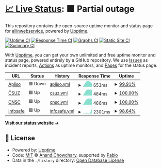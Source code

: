 # [📈 Live Status](https://allinwebservice.github.io/status): <!--live status--> **🟧 Partial outage**

This repository contains the open-source uptime monitor and status page for [allinwebservice](https://allinwebservice.github.io/status), powered by [Upptime](https://github.com/upptime/upptime).

[![Uptime CI](https://github.com/allinwebservice/status/workflows/Uptime%20CI/badge.svg)](https://github.com/allinwebservice/status/actions?query=workflow%3A%22Uptime+CI%22)
[![Response Time CI](https://github.com/allinwebservice/status/workflows/Response%20Time%20CI/badge.svg)](https://github.com/allinwebservice/status/actions?query=workflow%3A%22Response+Time+CI%22)
[![Graphs CI](https://github.com/allinwebservice/status/workflows/Graphs%20CI/badge.svg)](https://github.com/allinwebservice/status/actions?query=workflow%3A%22Graphs+CI%22)
[![Static Site CI](https://github.com/allinwebservice/status/workflows/Static%20Site%20CI/badge.svg)](https://github.com/allinwebservice/status/actions?query=workflow%3A%22Static+Site+CI%22)
[![Summary CI](https://github.com/allinwebservice/status/workflows/Summary%20CI/badge.svg)](https://github.com/allinwebservice/status/actions?query=workflow%3A%22Summary+CI%22)

With [Upptime](https://upptime.js.org), you can get your own unlimited and free uptime monitor and status page, powered entirely by a GitHub repository. We use [Issues](https://github.com/allinwebservice/status/issues) as incident reports, [Actions](https://github.com/allinwebservice/status/actions) as uptime monitors, and [Pages](https://allinwebservice.github.io/status) for the status page.

<!--start: status pages-->
<!-- This summary is generated by Upptime (https://github.com/upptime/upptime) -->
<!-- Do not edit this manually, your changes will be overwritten -->
<!-- prettier-ignore -->
| URL | Status | History | Response Time | Uptime |
| --- | ------ | ------- | ------------- | ------ |
| <img alt="" src="https://icons.duckduckgo.com/ip3/apliso.net.ico" height="13"> [Apliso](https://apliso.net) | 🟥 Down | [apliso.yml](https://github.com/allinwebservice/status/commits/HEAD/history/apliso.yml) | <details><summary><img alt="Response time graph" src="./graphs/apliso/response-time-week.png" height="20"> 653ms</summary><br><a href="https://allinwebservice.github.io/status/history/apliso"><img alt="Response time 653" src="https://img.shields.io/endpoint?url=https%3A%2F%2Fraw.githubusercontent.com%2Fallinwebservice%2Fstatus%2FHEAD%2Fapi%2Fapliso%2Fresponse-time.json"></a><br><a href="https://allinwebservice.github.io/status/history/apliso"><img alt="24-hour response time 653" src="https://img.shields.io/endpoint?url=https%3A%2F%2Fraw.githubusercontent.com%2Fallinwebservice%2Fstatus%2FHEAD%2Fapi%2Fapliso%2Fresponse-time-day.json"></a><br><a href="https://allinwebservice.github.io/status/history/apliso"><img alt="7-day response time 653" src="https://img.shields.io/endpoint?url=https%3A%2F%2Fraw.githubusercontent.com%2Fallinwebservice%2Fstatus%2FHEAD%2Fapi%2Fapliso%2Fresponse-time-week.json"></a><br><a href="https://allinwebservice.github.io/status/history/apliso"><img alt="30-day response time 653" src="https://img.shields.io/endpoint?url=https%3A%2F%2Fraw.githubusercontent.com%2Fallinwebservice%2Fstatus%2FHEAD%2Fapi%2Fapliso%2Fresponse-time-month.json"></a><br><a href="https://allinwebservice.github.io/status/history/apliso"><img alt="1-year response time 653" src="https://img.shields.io/endpoint?url=https%3A%2F%2Fraw.githubusercontent.com%2Fallinwebservice%2Fstatus%2FHEAD%2Fapi%2Fapliso%2Fresponse-time-year.json"></a></details> | <details><summary><a href="https://allinwebservice.github.io/status/history/apliso">99.91%</a></summary><a href="https://allinwebservice.github.io/status/history/apliso"><img alt="All-time uptime 99.91%" src="https://img.shields.io/endpoint?url=https%3A%2F%2Fraw.githubusercontent.com%2Fallinwebservice%2Fstatus%2FHEAD%2Fapi%2Fapliso%2Fuptime.json"></a><br><a href="https://allinwebservice.github.io/status/history/apliso"><img alt="24-hour uptime 99.91%" src="https://img.shields.io/endpoint?url=https%3A%2F%2Fraw.githubusercontent.com%2Fallinwebservice%2Fstatus%2FHEAD%2Fapi%2Fapliso%2Fuptime-day.json"></a><br><a href="https://allinwebservice.github.io/status/history/apliso"><img alt="7-day uptime 99.91%" src="https://img.shields.io/endpoint?url=https%3A%2F%2Fraw.githubusercontent.com%2Fallinwebservice%2Fstatus%2FHEAD%2Fapi%2Fapliso%2Fuptime-week.json"></a><br><a href="https://allinwebservice.github.io/status/history/apliso"><img alt="30-day uptime 99.91%" src="https://img.shields.io/endpoint?url=https%3A%2F%2Fraw.githubusercontent.com%2Fallinwebservice%2Fstatus%2FHEAD%2Fapi%2Fapliso%2Fuptime-month.json"></a><br><a href="https://allinwebservice.github.io/status/history/apliso"><img alt="1-year uptime 99.91%" src="https://img.shields.io/endpoint?url=https%3A%2F%2Fraw.githubusercontent.com%2Fallinwebservice%2Fstatus%2FHEAD%2Fapi%2Fapliso%2Fuptime-year.json"></a></details>
| <img alt="" src="https://icons.duckduckgo.com/ip3/csuz.cz.ico" height="13"> [ČSUZ](https://csuz.cz) | 🟩 Up | [csuz.yml](https://github.com/allinwebservice/status/commits/HEAD/history/csuz.yml) | <details><summary><img alt="Response time graph" src="./graphs/csuz/response-time-week.png" height="20"> 484ms</summary><br><a href="https://allinwebservice.github.io/status/history/csuz"><img alt="Response time 484" src="https://img.shields.io/endpoint?url=https%3A%2F%2Fraw.githubusercontent.com%2Fallinwebservice%2Fstatus%2FHEAD%2Fapi%2Fcsuz%2Fresponse-time.json"></a><br><a href="https://allinwebservice.github.io/status/history/csuz"><img alt="24-hour response time 484" src="https://img.shields.io/endpoint?url=https%3A%2F%2Fraw.githubusercontent.com%2Fallinwebservice%2Fstatus%2FHEAD%2Fapi%2Fcsuz%2Fresponse-time-day.json"></a><br><a href="https://allinwebservice.github.io/status/history/csuz"><img alt="7-day response time 484" src="https://img.shields.io/endpoint?url=https%3A%2F%2Fraw.githubusercontent.com%2Fallinwebservice%2Fstatus%2FHEAD%2Fapi%2Fcsuz%2Fresponse-time-week.json"></a><br><a href="https://allinwebservice.github.io/status/history/csuz"><img alt="30-day response time 484" src="https://img.shields.io/endpoint?url=https%3A%2F%2Fraw.githubusercontent.com%2Fallinwebservice%2Fstatus%2FHEAD%2Fapi%2Fcsuz%2Fresponse-time-month.json"></a><br><a href="https://allinwebservice.github.io/status/history/csuz"><img alt="1-year response time 484" src="https://img.shields.io/endpoint?url=https%3A%2F%2Fraw.githubusercontent.com%2Fallinwebservice%2Fstatus%2FHEAD%2Fapi%2Fcsuz%2Fresponse-time-year.json"></a></details> | <details><summary><a href="https://allinwebservice.github.io/status/history/csuz">100.00%</a></summary><a href="https://allinwebservice.github.io/status/history/csuz"><img alt="All-time uptime 100.00%" src="https://img.shields.io/endpoint?url=https%3A%2F%2Fraw.githubusercontent.com%2Fallinwebservice%2Fstatus%2FHEAD%2Fapi%2Fcsuz%2Fuptime.json"></a><br><a href="https://allinwebservice.github.io/status/history/csuz"><img alt="24-hour uptime 100.00%" src="https://img.shields.io/endpoint?url=https%3A%2F%2Fraw.githubusercontent.com%2Fallinwebservice%2Fstatus%2FHEAD%2Fapi%2Fcsuz%2Fuptime-day.json"></a><br><a href="https://allinwebservice.github.io/status/history/csuz"><img alt="7-day uptime 100.00%" src="https://img.shields.io/endpoint?url=https%3A%2F%2Fraw.githubusercontent.com%2Fallinwebservice%2Fstatus%2FHEAD%2Fapi%2Fcsuz%2Fuptime-week.json"></a><br><a href="https://allinwebservice.github.io/status/history/csuz"><img alt="30-day uptime 100.00%" src="https://img.shields.io/endpoint?url=https%3A%2F%2Fraw.githubusercontent.com%2Fallinwebservice%2Fstatus%2FHEAD%2Fapi%2Fcsuz%2Fuptime-month.json"></a><br><a href="https://allinwebservice.github.io/status/history/csuz"><img alt="1-year uptime 100.00%" src="https://img.shields.io/endpoint?url=https%3A%2F%2Fraw.githubusercontent.com%2Fallinwebservice%2Fstatus%2FHEAD%2Fapi%2Fcsuz%2Fuptime-year.json"></a></details>
| <img alt="" src="https://icons.duckduckgo.com/ip3/cnsc.cz.ico" height="13"> [CNSC](https://cnsc.cz) | 🟩 Up | [cnsc.yml](https://github.com/allinwebservice/status/commits/HEAD/history/cnsc.yml) | <details><summary><img alt="Response time graph" src="./graphs/cnsc/response-time-week.png" height="20"> 486ms</summary><br><a href="https://allinwebservice.github.io/status/history/cnsc"><img alt="Response time 486" src="https://img.shields.io/endpoint?url=https%3A%2F%2Fraw.githubusercontent.com%2Fallinwebservice%2Fstatus%2FHEAD%2Fapi%2Fcnsc%2Fresponse-time.json"></a><br><a href="https://allinwebservice.github.io/status/history/cnsc"><img alt="24-hour response time 486" src="https://img.shields.io/endpoint?url=https%3A%2F%2Fraw.githubusercontent.com%2Fallinwebservice%2Fstatus%2FHEAD%2Fapi%2Fcnsc%2Fresponse-time-day.json"></a><br><a href="https://allinwebservice.github.io/status/history/cnsc"><img alt="7-day response time 486" src="https://img.shields.io/endpoint?url=https%3A%2F%2Fraw.githubusercontent.com%2Fallinwebservice%2Fstatus%2FHEAD%2Fapi%2Fcnsc%2Fresponse-time-week.json"></a><br><a href="https://allinwebservice.github.io/status/history/cnsc"><img alt="30-day response time 486" src="https://img.shields.io/endpoint?url=https%3A%2F%2Fraw.githubusercontent.com%2Fallinwebservice%2Fstatus%2FHEAD%2Fapi%2Fcnsc%2Fresponse-time-month.json"></a><br><a href="https://allinwebservice.github.io/status/history/cnsc"><img alt="1-year response time 486" src="https://img.shields.io/endpoint?url=https%3A%2F%2Fraw.githubusercontent.com%2Fallinwebservice%2Fstatus%2FHEAD%2Fapi%2Fcnsc%2Fresponse-time-year.json"></a></details> | <details><summary><a href="https://allinwebservice.github.io/status/history/cnsc">100.00%</a></summary><a href="https://allinwebservice.github.io/status/history/cnsc"><img alt="All-time uptime 100.00%" src="https://img.shields.io/endpoint?url=https%3A%2F%2Fraw.githubusercontent.com%2Fallinwebservice%2Fstatus%2FHEAD%2Fapi%2Fcnsc%2Fuptime.json"></a><br><a href="https://allinwebservice.github.io/status/history/cnsc"><img alt="24-hour uptime 100.00%" src="https://img.shields.io/endpoint?url=https%3A%2F%2Fraw.githubusercontent.com%2Fallinwebservice%2Fstatus%2FHEAD%2Fapi%2Fcnsc%2Fuptime-day.json"></a><br><a href="https://allinwebservice.github.io/status/history/cnsc"><img alt="7-day uptime 100.00%" src="https://img.shields.io/endpoint?url=https%3A%2F%2Fraw.githubusercontent.com%2Fallinwebservice%2Fstatus%2FHEAD%2Fapi%2Fcnsc%2Fuptime-week.json"></a><br><a href="https://allinwebservice.github.io/status/history/cnsc"><img alt="30-day uptime 100.00%" src="https://img.shields.io/endpoint?url=https%3A%2F%2Fraw.githubusercontent.com%2Fallinwebservice%2Fstatus%2FHEAD%2Fapi%2Fcnsc%2Fuptime-month.json"></a><br><a href="https://allinwebservice.github.io/status/history/cnsc"><img alt="1-year uptime 100.00%" src="https://img.shields.io/endpoint?url=https%3A%2F%2Fraw.githubusercontent.com%2Fallinwebservice%2Fstatus%2FHEAD%2Fapi%2Fcnsc%2Fuptime-year.json"></a></details>
| <img alt="" src="https://icons.duckduckgo.com/ip3/infosafe.tech.ico" height="13"> [Infosafe](https://infosafe.tech) | 🟩 Up | [infosafe.yml](https://github.com/allinwebservice/status/commits/HEAD/history/infosafe.yml) | <details><summary><img alt="Response time graph" src="./graphs/infosafe/response-time-week.png" height="20"> 2301ms</summary><br><a href="https://allinwebservice.github.io/status/history/infosafe"><img alt="Response time 2301" src="https://img.shields.io/endpoint?url=https%3A%2F%2Fraw.githubusercontent.com%2Fallinwebservice%2Fstatus%2FHEAD%2Fapi%2Finfosafe%2Fresponse-time.json"></a><br><a href="https://allinwebservice.github.io/status/history/infosafe"><img alt="24-hour response time 2301" src="https://img.shields.io/endpoint?url=https%3A%2F%2Fraw.githubusercontent.com%2Fallinwebservice%2Fstatus%2FHEAD%2Fapi%2Finfosafe%2Fresponse-time-day.json"></a><br><a href="https://allinwebservice.github.io/status/history/infosafe"><img alt="7-day response time 2301" src="https://img.shields.io/endpoint?url=https%3A%2F%2Fraw.githubusercontent.com%2Fallinwebservice%2Fstatus%2FHEAD%2Fapi%2Finfosafe%2Fresponse-time-week.json"></a><br><a href="https://allinwebservice.github.io/status/history/infosafe"><img alt="30-day response time 2301" src="https://img.shields.io/endpoint?url=https%3A%2F%2Fraw.githubusercontent.com%2Fallinwebservice%2Fstatus%2FHEAD%2Fapi%2Finfosafe%2Fresponse-time-month.json"></a><br><a href="https://allinwebservice.github.io/status/history/infosafe"><img alt="1-year response time 2301" src="https://img.shields.io/endpoint?url=https%3A%2F%2Fraw.githubusercontent.com%2Fallinwebservice%2Fstatus%2FHEAD%2Fapi%2Finfosafe%2Fresponse-time-year.json"></a></details> | <details><summary><a href="https://allinwebservice.github.io/status/history/infosafe">98.64%</a></summary><a href="https://allinwebservice.github.io/status/history/infosafe"><img alt="All-time uptime 98.64%" src="https://img.shields.io/endpoint?url=https%3A%2F%2Fraw.githubusercontent.com%2Fallinwebservice%2Fstatus%2FHEAD%2Fapi%2Finfosafe%2Fuptime.json"></a><br><a href="https://allinwebservice.github.io/status/history/infosafe"><img alt="24-hour uptime 98.64%" src="https://img.shields.io/endpoint?url=https%3A%2F%2Fraw.githubusercontent.com%2Fallinwebservice%2Fstatus%2FHEAD%2Fapi%2Finfosafe%2Fuptime-day.json"></a><br><a href="https://allinwebservice.github.io/status/history/infosafe"><img alt="7-day uptime 98.64%" src="https://img.shields.io/endpoint?url=https%3A%2F%2Fraw.githubusercontent.com%2Fallinwebservice%2Fstatus%2FHEAD%2Fapi%2Finfosafe%2Fuptime-week.json"></a><br><a href="https://allinwebservice.github.io/status/history/infosafe"><img alt="30-day uptime 98.64%" src="https://img.shields.io/endpoint?url=https%3A%2F%2Fraw.githubusercontent.com%2Fallinwebservice%2Fstatus%2FHEAD%2Fapi%2Finfosafe%2Fuptime-month.json"></a><br><a href="https://allinwebservice.github.io/status/history/infosafe"><img alt="1-year uptime 98.64%" src="https://img.shields.io/endpoint?url=https%3A%2F%2Fraw.githubusercontent.com%2Fallinwebservice%2Fstatus%2FHEAD%2Fapi%2Finfosafe%2Fuptime-year.json"></a></details>

<!--end: status pages-->

[**Visit our status website →**](https://allinwebservice.github.io/status)

## 📄 License

- Powered by: [Upptime](https://github.com/upptime/upptime)
- Code: [MIT](./LICENSE) © [Anand Chowdhary](https://anandchowdhary.com), supported by [Pabio](https://pabio.com)
- Data in the `./history` directory: [Open Database License](https://opendatacommons.org/licenses/odbl/1-0/)
